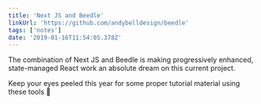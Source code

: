 ```yaml
---
title: 'Next JS and Beedle'
linkUrl: 'https://github.com/andybelldesign/beedle'
tags: ['notes'] 
date: '2019-01-16T11:54:05.378Z'
---
```

The combination of Next JS and Beedle is making progressively enhanced, state-managed React work an absolute dream on this current project.

Keep your eyes peeled this year for some proper tutorial material using these tools 👀